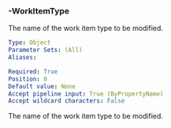 ### -WorkItemType
The name of the work item type to be modified.

```yaml
Type: Object
Parameter Sets: (All)
Aliases:

Required: True
Position: 0
Default value: None
Accept pipeline input: True (ByPropertyName)
Accept wildcard characters: False
```
The name of the work item type to be modified.